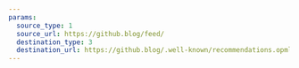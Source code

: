 ```yaml
---
params:
  source_type: 1
  source_url: https://github.blog/feed/
  destination_type: 3
  destination_url: https://github.blog/.well-known/recommendations.opml
---
```

